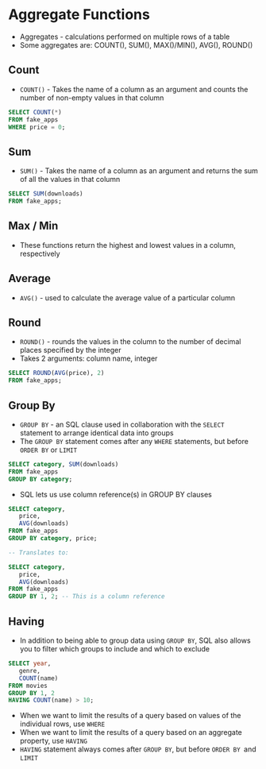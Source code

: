 # Aggregate Functions

- Aggregates - calculations performed on multiple rows of a table
- Some aggregates are: COUNT(), SUM(), MAX()/MIN(), AVG(), ROUND()

## Count

- `COUNT()` - Takes the name of a column as an argument and counts the number of non-empty values in that column

```sql
SELECT COUNT(*) 
FROM fake_apps
WHERE price = 0;
```

## Sum

- `SUM()` - Takes the name of a column as an argument and returns the sum of all the values in that column

```sql
SELECT SUM(downloads)
FROM fake_apps;
```

## Max / Min

- These functions return the highest and lowest values in a column, respectively

## Average

- `AVG()` - used to calculate the average value of a particular column

## Round

- `ROUND()` - rounds the values in the column to the number of decimal places specified by the integer
- Takes 2 arguments: column name, integer 

```sql
SELECT ROUND(AVG(price), 2)
FROM fake_apps;
```

## Group By

- `GROUP BY` - an SQL clause used in collaboration with the `SELECT` statement to arrange identical data into groups
- The `GROUP BY` statement comes after any `WHERE` statements, but before `ORDER BY` or `LIMIT`

```sql
SELECT category, SUM(downloads)
FROM fake_apps
GROUP BY category;
```

- SQL lets us use column reference(s) in GROUP BY clauses 

```sql
SELECT category, 
   price,
   AVG(downloads)
FROM fake_apps
GROUP BY category, price;

-- Translates to:

SELECT category, 
   price,
   AVG(downloads)
FROM fake_apps
GROUP BY 1, 2; -- This is a column reference
```

## Having

- In addition to being able to group data using `GROUP BY`, SQL also allows you to filter which groups to include and which to exclude

```sql
SELECT year,
   genre,
   COUNT(name)
FROM movies
GROUP BY 1, 2
HAVING COUNT(name) > 10;
```

- When we want to limit the results of a query based on values of the individual rows, use `WHERE`
- When we want to limit the results of a query based on an aggregate property, use `HAVING`
- `HAVING` statement always comes after `GROUP BY`, but before `ORDER BY `and `LIMIT`